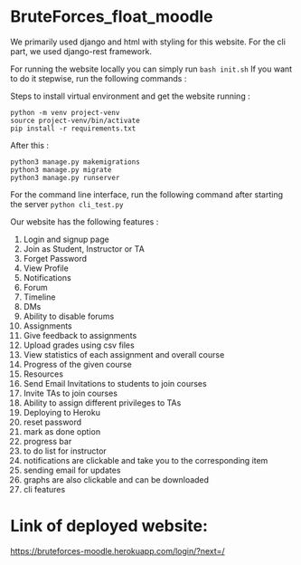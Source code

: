 # BruteForces_float_moodle
We primarily used django and html with styling for this website. For the cli part, we used django-rest framework.

For running the website locally you can simply run 
``` bash init.sh ```
If you want to do it stepwise, run the following commands :

Steps to install virtual environment and get the website running : 

```
python -m venv project-venv
source project-venv/bin/activate
pip install -r requirements.txt 
```
After this :
```
python3 manage.py makemigrations
python3 manage.py migrate
python3 manage.py runserver
```
For the command line interface, run the following command after starting the server
```python cli_test.py ```

Our website has the following features :
1. Login and signup page
2. Join as Student, Instructor or TA
3. Forget Password
4. View Profile
5. Notifications
6. Forum
7. Timeline
8. DMs
9. Ability to disable forums
10. Assignments
11. Give feedback to assignments
12. Upload grades using csv files
13. View statistics of each assignment and overall course
14. Progress of the given course
15. Resources
16. Send Email Invitations to students to join courses
17. Invite TAs to join courses
18. Ability to assign different privileges to TAs
19. Deploying to Heroku
20. reset password
21. mark as done option
22. progress bar
23. to do list for instructor
24. notifications are clickable and take you to the corresponding item
25. sending email for updates
26. graphs are also clickable and can be downloaded
27. cli features


# Link of deployed website:
https://bruteforces-moodle.herokuapp.com/login/?next=/
